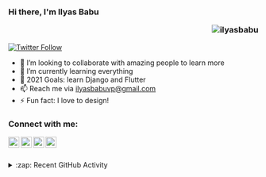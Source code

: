 
### Hi there, I'm Ilyas Babu <p align="right"> <img src="https://komarev.com/ghpvc/?username=ilyasbabu&color=green&style=flat-square" alt="ilyasbabu" /> </p>

[![Twitter Follow](https://img.shields.io/twitter/follow/ely_bbu?color=%231DA1F2&label=Follow%20%40ilyas&logo=Twitter&style=for-the-badge)](https://twitter.com/intent/follow?original_referer=https%3A%2F%2Fgithub.com%2Filyasbabu&screen_name=ely_bbu)




- 👀 I’m looking to collaborate with amazing people to learn more
- 🌱 I’m currently learning everything
- 🥅 2021 Goals: learn Django and Flutter
- 📫 Reach me via ilyasbabuvp@gmail.com
- ⚡ Fun fact: I love to design!

### Connect with me:
[<img align="left" alt="codeSTACKr | Twitter" width="22px" src="https://cdn.jsdelivr.net/npm/simple-icons@v3/icons/twitter.svg" />][twitter]
[<img align="left" alt="codeSTACKr | LinkedIn" width="22px" src="https://cdn.jsdelivr.net/npm/simple-icons@v3/icons/linkedin.svg" />][linkedin]
[<img align="left" alt="codeSTACKr | Instagram" width="22px" src="https://cdn.jsdelivr.net/npm/simple-icons@v3/icons/instagram.svg" />][instagram]
[<img align="left" alt="codeSTACKr | Discord" width="22px" src="https://cdn.jsdelivr.net/npm/simple-icons@v3/icons/discord.svg" />][discord]

[twitter]:https://twitter.com/ely_bbu
[linkedin]:https://www.linkedin.com/in/ilyas-babu-a802b31b0/
[instagram]:https://www.instagram.com/ily4ax/
[discord]:https://discordapp.com/users/728447035648245780

<br><br>
<details>
  <summary>:zap: Recent GitHub Activity</summary>
  
<!--START_SECTION:activity-->
1. 💪 Opened PR [#5](https://github.com/Nishkarsh01/defending-himalayas-website/pull/5) in [Nishkarsh01/defending-himalayas-website](https://github.com/Nishkarsh01/defending-himalayas-website)
2. 💪 Opened PR [#3](https://github.com/Nishkarsh01/defending-himalayas-website/pull/3) in [Nishkarsh01/defending-himalayas-website](https://github.com/Nishkarsh01/defending-himalayas-website)
3. 🗣 Commented on [#2](https://github.com/Nishkarsh01/defending-himalayas-website/issues/2) in [Nishkarsh01/defending-himalayas-website](https://github.com/Nishkarsh01/defending-himalayas-website)
<!--END_SECTION:activity-->

</details>
<!---
ilyasbabu/ilyasbabu is a ✨ special ✨ repository because its `README.md` (this file) appears on your GitHub profile.
You can click the Preview link to take a look at your changes.
--->
